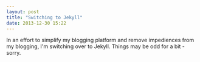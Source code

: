 ```yaml
---
layout: post
title: "Switching to Jekyll"
date: 2013-12-30 15:22
---
```

In an effort to simplify my blogging platform and remove impediences from my blogging, I'm switching over to Jekyll. Things may be odd for a bit - sorry.

